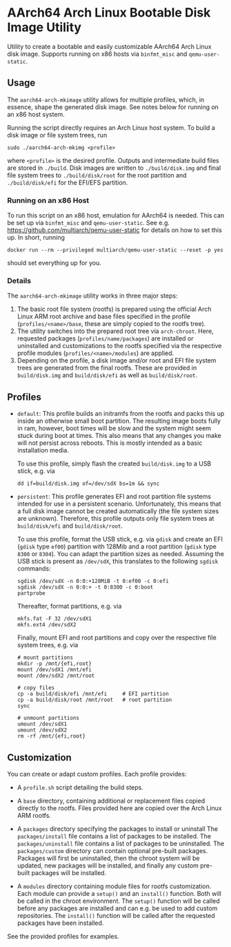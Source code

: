 # AArch64 Arch Linux Bootable Disk Image Utility

Utility to create a bootable and easily customizable AArch64 Arch Linux disk image.
Supports running on x86 hosts via `binfmt_misc` and `qemu-user-static`.


## Usage

The `aarch64-arch-mkimage` utility allows for multiple profiles, which, in essence, shape the generated disk image.
See notes below for running on an x86 host system.

Running the script directly requires an Arch Linux host system.
To build a disk image or file system trees, run
```
sudo ./aarch64-arch-mkimg <profile>
```
where `<profile>` is the desired profile.
Outputs and intermediate build files are stored in `./build`.
Disk images are written to `./build/disk.img` and final file system trees to `./build/disk/root` for the root partition and `./build/disk/efi` for the EFI/EFS partition.


### Running on an x86 Host

To run this script on an x86 host, emulation for AArch64 is needed.
This can be set up via `binfmt_misc` and `qemu-user-static`.
See e.g. https://github.com/multiarch/qemu-user-static for details on how to set this up.
In short, running
```
docker run --rm --privileged multiarch/qemu-user-static --reset -p yes
```
should set everything up for you.


### Details

The `aarch64-arch-mkimage` utility works in three major steps:
1. The basic root file system (rootfs) is prepared using the official Arch Linux ARM root archive and base files specified in the profile (`profiles/<name>/base`, these are simply copied to the rootfs tree).
2. The utility switches into the prepared root tree via `arch-chroot`.
   Here, requested packages (`profiles/name/packages`) are installed or uninstalled and customizations to the rootfs specified via the respective profile modules (`profiles/<name>/modules`) are applied.
3. Depending on the profile, a disk image and/or root and EFI file system trees are generated from the final rootfs.
   These are provided in `build/disk.img` and `build/disk/efi` as well as `build/disk/root`.


## Profiles

- `default`: This profile builds an initramfs from the rootfs and packs this up inside an otherwise small boot partition.
  The resulting image boots fully in ram, however, boot times will be slow and the system might seem stuck during boot at times.
  This also means that any changes you make will not persist across reboots.
  This is mostly intended as a basic installation media.

  To use this profile, simply flash the created `build/disk.img` to a USB stick, e.g. via
  ```
  dd if=build/disk.img of=/dev/sdX bs=1m && sync
  ```

- `persistent`: This profile generates EFI and root partition file systems intended for use in a persistent scenario.
  Unfortunately, this means that a full disk image cannot be created automatically (the file system sizes are unknown).
  Therefore, this profile outputs only file system trees at `build/disk/efi` and `build/disk/root`.

  To use this profile, format the USB stick, e.g. via `gdisk` and create an EFI (`gdisk` type `ef00`) partition with 128Mib and a root partition (`gdisk` type `8300` or `8304`).
  You can adapt the partition sizes as needed.
  Assuming the USB stick is present as `/dev/sdX`, this translates to the following `sgdisk` commands:
  ```
  sgdisk /dev/sdX -n 0:0:+128MiB -t 0:ef00 -c 0:efi
  sgdisk /dev/sdX -n 0:0:+ -t 0:8300 -c 0:boot
  partprobe
  ```

  Thereafter, format partitions, e.g. via
  ```
  mkfs.fat -F 32 /dev/sdX1
  mkfs.ext4 /dev/sdX2
  ```

  Finally, mount EFI and root partitions and copy over the respective file system trees, e.g. via
  ```
  # mount partitions
  mkdir -p /mnt/{efi,root}
  mount /dev/sdX1 /mnt/efi
  mount /dev/sdX2 /mnt/root

  # copy files
  cp -a build/disk/efi /mnt/efi     # EFI partition
  cp -a build/disk/root /mnt/root   # root partition
  sync

  # unmount partitions
  umount /dev/sdX1
  umount /dev/sdX2
  rm -rf /mnt/{efi,root}
  ```


## Customization

You can create or adapt custom profiles.
Each profile provides:

- A `profile.sh` script detailing the build steps.

- A `base` directory, containing additional or replacement files copied directly to the rootfs.
  Files provided here are copied over the Arch Linux ARM rootfs.

- A `packages` directory specifying the packages to install or uninstall
  The `packages/install` file contains a list of packages to be installed.
  The `packages/uninstall` file contains a list of packages to be uninstalled.
  The `packages/custom` directory can contain optional pre-built packages.
  Packages will first be uninstalled, then the chroot system will be updated, new packages will be installed, and finally any custom pre-built packages will be installed.

- A `modules` directory containing module files for rootfs customization.
  Each module can provide a `setup()` and an `install()` function.
  Both will be called in the chroot environment.
  The `setup()` function will be called before any packages are installed and can e.g. be used to add custom repositories.
  The `install()` function will be called after the requested packages have been installed.

See the provided profiles for examples.
